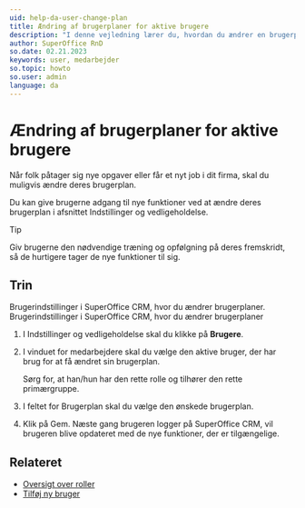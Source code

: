 ```yaml
---
uid: help-da-user-change-plan
title: Ændring af brugerplaner for aktive brugere
description: "I denne vejledning lærer du, hvordan du ændrer en brugerplan for aktive brugere."
author: SuperOffice RnD
so.date: 02.21.2023
keywords: user, medarbejder
so.topic: howto
so.user: admin
language: da
---
```


# Ændring af brugerplaner for aktive brugere

Når folk påtager sig nye opgaver eller får et nyt job i dit firma, skal du muligvis ændre deres brugerplan.

Du kan give brugerne adgang til nye funktioner ved at ændre deres brugerplan i afsnittet Indstillinger og vedligeholdelse.

> [!TIP]
> Giv brugerne den nødvendige træning og opfølgning på deres fremskridt, så de hurtigere tager de nye funktioner til sig.

## Trin

Brugerindstillinger i SuperOffice CRM, hvor du ændrer brugerplaner. Brugerindstillinger i SuperOffice CRM, hvor du ændrer brugerplaner

1. I Indstillinger og vedligeholdelse skal du klikke på **Brugere**.

2. I vinduet for medarbejdere skal du vælge den aktive bruger, der har brug for at få ændret sin brugerplan.

    Sørg for, at han/hun har den rette rolle og tilhører den rette primærgruppe.

3. I feltet for Brugerplan skal du vælge den ønskede brugerplan.

4. Klik på Gem. Næste gang brugeren logger på SuperOffice CRM, vil brugeren blive opdateret med de nye funktioner, der er tilgængelige.

## Relateret

* [Oversigt over roller][2]
* [Tilføj ny bruger][1]

<!-- Referenced links -->
[1]: add-associate.md
[2]: role/index.md

<!-- Referenced images -->
